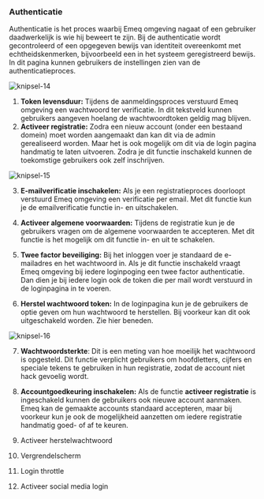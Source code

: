 ### Authenticatie

Authenticatie is het proces waarbij Emeq omgeving nagaat of een gebruiker daadwerkelijk is wie hij beweert te zijn. Bij de authenticatie wordt gecontroleerd of een opgegeven bewijs van identiteit overeenkomt met echtheidskenmerken, bijvoorbeeld een in het systeem geregistreerd bewijs. In dit pagina kunnen gebruikers de instellingen zien van de authenticatieproces.

![knipsel-14](https://user-images.githubusercontent.com/95087870/148027005-17dffc7b-6929-43c7-8a0f-b09a6ea6dbfb.PNG)

1. **Token levensduur:** Tijdens de aanmeldingsproces verstuurd Emeq omgeving een wachtwoord ter verificatie. In dit tekstveld kunnen gebruikers aangeven hoelang de wachtwoordtoken geldig mag blijven.
2. **Activeer registratie:** Zodra een nieuw account (onder een bestaand domein) moet worden aangemaakt dan kan dit via de admin gerealiseerd worden. Maar het is ook mogelijk om dit via de login pagina handmatig te laten uitvoeren. Zodra je dit functie inschakeld kunnen de toekomstige gebruikers ook zelf inschrijven. 

![knipsel-15](https://user-images.githubusercontent.com/95087870/148030879-a7721d73-3628-450c-aeca-63f7c2681754.PNG)

3. **E-mailverificatie inschakelen:** Als je een registratieproces doorloopt verstuurd Emeq omgeving een verificatie per email. Met dit functie kun je de emailverificatie functie in- en uitschakelen.

4. **Activeer algemene voorwaarden:** Tijdens de registratie kun je de gebruikers vragen om de algemene voorwaarden te accepteren. Met dit functie is het mogelijk om dit functie in- en uit te schakelen.
5. **Twee factor beveiliging:** Bij het inloggen voer je standaard de e-mailadres en het wachtwoord in. Als je dit functie inschakeld vraagt Emeq omgeving bij iedere loginpoging een twee factor authenticatie. Dan dien je bij iedere login ook de token die per mail wordt verstuurd in de loginpagina in te voeren.
6. **Herstel wachtwoord token:** In de loginpagina kun je de gebruikers de optie geven om hun wachtwoord te herstellen. Bij voorkeur kan dit ook uitgeschakeld worden. Zie hier beneden.

![knipsel-16](https://user-images.githubusercontent.com/95087870/148034002-d076fbbc-7ae2-4fe5-ac81-d5bf351335e5.PNG)

7. **Wachtwoordsterkte**: Dit is een meting van hoe moeilijk het wachtwoord is opgesteld. Dit functie verplicht gebruikers om hoofdletters, cijfers en speciale tekens te gebruiken in hun registratie, zodat de account niet hack gevoelig wordt.
8. **Accountgoedkeuring inschakelen:** Als de functie **activeer registratie** is ingeschakeld kunnen de gebruikers ook nieuwe account aanmaken. Emeq kan de gemaakte accounts standaard accepteren, maar bij voorkeur kun je ook de mogelijkheid aanzetten om iedere registratie handmatig goed- of af te keuren. 
9. Activeer herstelwachtwoord

10. Vergrendelscherm
11. Login throttle
12. Activeer social media login
